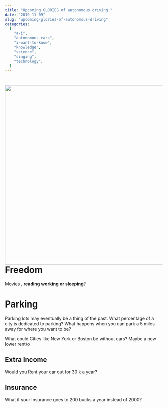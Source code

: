 ```yaml
---
title: "Upcoming GLORIES of autonomous driving."
date: "2019-11-09"
slug: "upcoming-glories-of-autonomous-driving"
categories:
  [
    "a-i",
    "autonomous-cars",
    "i-want-to-know",
    "knowledge",
    "science",
    "singing",
    "technology",
  ]
---
```


<h1><img src="https://ybotman.com/wp-content/uploads/img_0986-1.jpg" class="size-full wp-image-1010" width="800" height="571">Freedom</h1>Movies , <strong>reading</strong> <strong>working</strong> <strong>or sleeping</strong>?
<h1> Parking</h1>Parking lots may eventually be a thing of the past. What percentage of a city is dedicated to parking? What happens when you can park a 5 miles away for where you want to be?

What could Cities like New York or Boston be without cars? Maybe a new lower rent/o

<h2>Extra Income</h2>Would you Rent your car out for 30 k a year?
<h2>Insurance</h2>What if your Insurance goes to 200 bucks a year instead of 2000?
